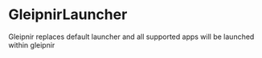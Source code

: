 # GleipnirLauncher
Gleipnir replaces default launcher and all supported apps will be launched within gleipnir
